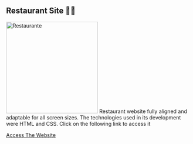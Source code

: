 ## Restaurant Site 🍔🍟
<img height=250px src="https://res.cloudinary.com/degkn8uwg/image/upload/v1616722154/Pessoal-Meu/IMG-20210108-WA0003_p5egat.jpg" alt="Restaurante">
Restaurant website fully aligned and adaptable for all screen sizes. The technologies used in its development were HTML and CSS. Click on the following link to access it

[Access The Website](https://gabrielsantos198.github.io/Site-Restaurante/)
